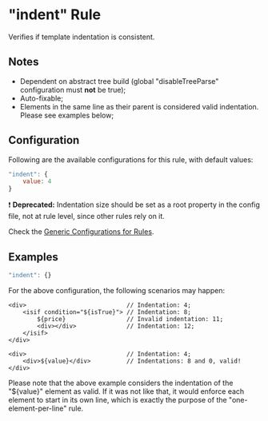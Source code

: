 # "indent" Rule

Verifies if template indentation is consistent.

## Notes

- Dependent on abstract tree build (global "disableTreeParse" configuration must **not** be true);
- Auto-fixable;
- Elements in the same line as their parent is considered valid indentation. Please see examples below;

## Configuration

Following are the available configurations for this rule, with default values:

```js
"indent": {
    value: 4
}
```
:exclamation: **Deprecated:** Indentation size should be set as a root property in the config file, not at rule level, since other rules rely on it.

Check the [Generic Configurations for Rules][generic-config].

## Examples

```js
"indent": {}
```

For the above configuration, the following scenarios may happen:

```
<div>                            // Indentation: 4;
    <isif condition="${isTrue}"> // Indentation: 8;
        ${price}                 // Invalid indentation: 11;
        <div></div>              // Indentation: 12;
    </isif>
</div>
```

```
<div>                            // Indentation: 4;
    <div>${value}</div>          // Indentations: 8 and 0, valid!
</div>
```

Please note that the above example considers the indentation of the "${value}" element as valid. If it was not like that, it would enforce each element to start in its own line, which is exactly the purpose of the "one-element-per-line" rule.

[generic-config]: <../generic-rule-config.md>
